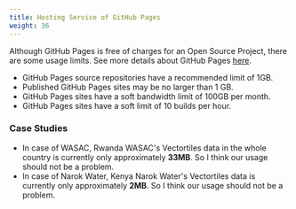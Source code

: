 ```yaml
---
title: Hosting Service of GitHub Pages
weight: 36
---
```


Although GitHub Pages is free of charges for an Open Source Project, there are some usage limits. See more details about GitHub Pages [here](https://docs.github.com/en/github/working-with-github-pages/about-github-pages).

* GitHub Pages source repositories have a recommended limit of 1GB.
* Published GitHub Pages sites may be no larger than 1 GB.
* GitHub Pages sites have a soft bandwidth limit of 100GB per month.
* GitHub Pages sites have a soft limit of 10 builds per hour.

### Case Studies
- In case of WASAC, Rwanda
WASAC's Vectortiles data in the whole country is currently only approximately **33MB**. So I think our usage should not be a problem.
- In case of Narok Water, Kenya
Narok Water's Vectortiles data is currently only approximately **2MB**. So I think our usage should not be a problem.
